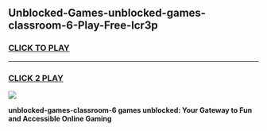 
## Unblocked-Games-unblocked-games-classroom-6-Play-Free-lcr3p
<h3>
<a href="https://premium76.site?title=unblocked-games-classroom-6&ref=15A">CLICK TO PLAY</a></h3>
<hr>

<h3>
<a href="https://premium76.site?title=unblocked-games-classroom-6&ref=15A">CLICK 2 PLAY</a>
  
</h3>

<a href="https://premium76.site?title=unblocked-games-classroom-6&ref=15A"><img src="https://clearcache.store/games.png"></a>


**unblocked-games-classroom-6 games unblocked: Your Gateway to Fun and Accessible Online Gaming**
